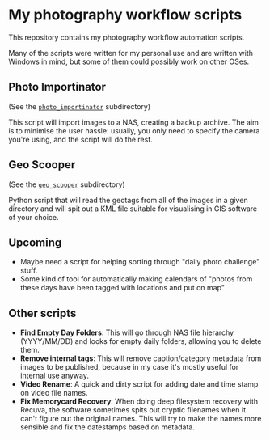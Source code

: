 # My photography workflow scripts

This repository contains my photography workflow automation scripts.

Many of the scripts were written for my personal use and are written
with Windows in mind, but some of them could possibly work on other
OSes.

## Photo Importinator

(See the [`photo_importinator`](photo_importinator/) subdirectory)

This script will import images to a NAS, creating a backup archive.
The aim is to minimise the user hassle: usually, you only need to
specify the camera you're using, and the script will do the rest.

## Geo Scooper

(See the [`geo_scooper`](geo_scooper/) subdirectory)

Python script that will read the geotags from all of the images
in a given directory and will spit out a KML file suitable for
visualising in GIS software of your choice.

## Upcoming

* Maybe need a script for helping sorting through "daily photo challenge"
  stuff.
* Some kind of tool for automatically making calendars of "photos from
  these days have been tagged with locations and put on map"

## Other scripts

* **Find Empty Day Folders**:
  This will go through NAS file hierarchy (YYYY/MM/DD) and looks
  for empty daily folders, allowing you to delete them.
* **Remove internal tags**:
  This will remove caption/category metadata from images to be
  published, because in my case it's mostly useful for internal
  use anyway.
* **Video Rename**:
  A quick and dirty script for adding date and time stamp on
  video file names.
* **Fix Memorycard Recovery**:
  When doing deep filesystem recovery with Recuva, the software
  sometimes spits out cryptic filenames when it can't figure out
  the original names. This will try to make the names more
  sensible and fix the datestamps based on metadata.
